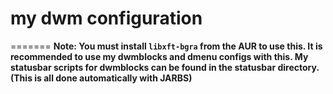 
# my dwm configuration
=======
**Note: You must install ``libxft-bgra`` from the AUR to use this. It is recommended to use my dwmblocks and dmenu configs with this. My statusbar scripts for dwmblocks can be found in the statusbar directory. (This is all done automatically with JARBS)**
